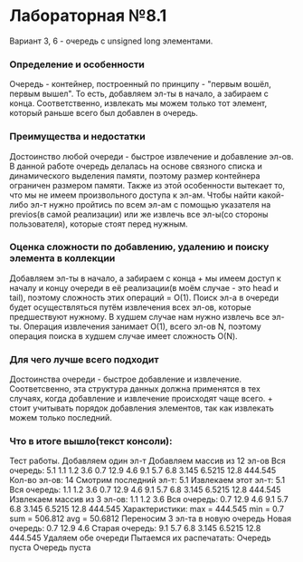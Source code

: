 # Лабораторная №8.1
Вариант 3, 6 - очередь с unsigned long элементами.
### Определение и особенности
Очередь - контейнер, построенный по принципу - "первым вошёл, первым вышел". То есть, добавляем эл-ты в начало, а забираем с конца. Соответственно, извлекать мы можем только тот элемент, который раньше всего был добавлен в очередь.
### Преимущества и недостатки
Достоинство любой очереди - быстрое извлечение и добавление эл-ов.
В данной работе очередь делалась на основе связного списка и динамического выделения памяти, поэтому размер контейнера ограничен размером памяти.
Также из этой особенности вытекает то, что мы не имеем произвольного доступа к эл-ам. Чтобы найти какой-либо эл-т нужно пройтись по всем эл-ам с помощью указателя на previos(в самой реализации) или же извлечь все эл-ы(со стороны пользователя), которые стоят перед нужным.
### Оценка сложности по добавлению, удалению и поиску элемента в коллекции
Добавляем эл-ты в начало, а забираем с конца + мы имеем доступ к началу и концу очереди в её реализации(в моём случае - это head и tail), поэтому сложность этих операций = О(1).
 Поиск эл-а в очереди будет осуществляться путём извлечения всех эл-ов, которые предшествуют нужному. В худшем случае нам нужно извлечь все эл-ты. Операция извлечения занимает О(1), всего эл-ов N, поэтому операция поиска в худшем случае имеет сложность О(N).
### Для чего лучше всего подходит
Достоинства очереди - быстрое добавление и извлечение. Соответсвенно, эта структура данных должна применятся в тех случаях, когда добавление и извлечение происходят чаще всего. + стоит учитывать порядок добавления элементов, так как извлекать можем только последний.
### Что в итоге вышло(текст консоли):
Тест работы.
Добавляем один эл-т
Добавляем массив из 12 эл-ов
Вся очередь:
5.1 1.1 1.2 3.6 0.7 12.9 4.6 9.1 5.7 6.8 3.145 6.5215 12.8 444.545
Кол-во эл-ов:
14
Смотрим последний эл-т:
5.1
Извлекаем этот эл-т:
5.1
Вся очередь:
1.1 1.2 3.6 0.7 12.9 4.6 9.1 5.7 6.8 3.145 6.5215 12.8 444.545
Извлекаем массив из 3 эл-ов:
1.1 1.2 3.6
Вся очередь:
0.7 12.9 4.6 9.1 5.7 6.8 3.145 6.5215 12.8 444.545
Характеристики:
max = 444.545
min = 0.7
sum = 506.812
avg = 50.6812
Переносим 3 эл-та в новую очередь
Новая очередь:
0.7 12.9 4.6
Старая очередь:
9.1 5.7 6.8 3.145 6.5215 12.8 444.545
Удаляем обе очереди
Пытаемся их распечатать:
Очередь пуста
Очередь пуста

